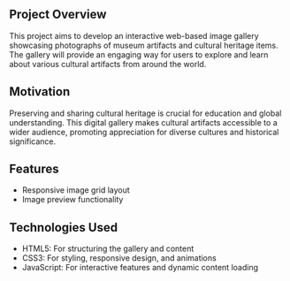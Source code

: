 ## Project Overview
This project aims to develop an interactive web-based image gallery showcasing photographs of museum artifacts and cultural heritage items. The gallery will provide an engaging way for users to explore and learn about various cultural artifacts from around the world.
## Motivation
Preserving and sharing cultural heritage is crucial for education and global understanding. This digital gallery makes cultural artifacts accessible to a wider audience, promoting appreciation for diverse cultures and historical significance.
## Features
- Responsive image grid layout
- Image preview functionality
## Technologies Used
- HTML5: For structuring the gallery and content
- CSS3: For styling, responsive design, and animations
- JavaScript: For interactive features and dynamic content loading
  

